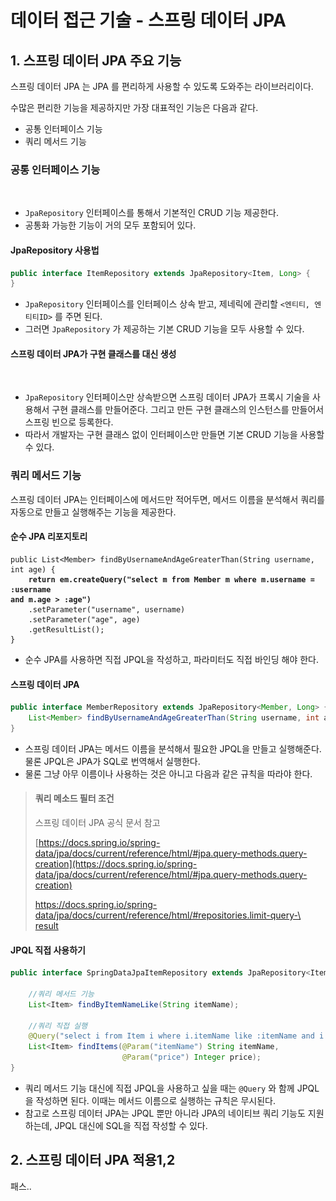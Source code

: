 # 데이터 접근 기술 - 스프링 데이터 JPA

## 1. 스프링 데이터 JPA 주요 기능&#x20;

스프링 데이터 JPA 는 JPA 를 편리하게 사용할 수 있도록 도와주는 라이브러리이다.&#x20;

수많은 편리한 기능을 제공하지만 가장 대표적인 기능은 다음과 같다.&#x20;

* 공통 인터페이스 기능&#x20;
* 쿼리 메서드 기능&#x20;

### 공통 인터페이스 기능&#x20;

<figure><img src="../../../.gitbook/assets/스크린샷 2025-06-25 15.41.29.png" alt="" width="563"><figcaption></figcaption></figure>

* `JpaRepository` 인터페이스를 통해서 기본적인 CRUD 기능 제공한다.
* 공통화 가능한 기능이 거의 모두 포함되어 있다.

#### JpaRepository 사용법

```java
public interface ItemRepository extends JpaRepository<Item, Long> {
}
```

* `JpaRepository` 인터페이스를 인터페이스 상속 받고, 제네릭에 관리할 `<엔티티, 엔티티ID>` 를 주면 된다.
* 그러면 `JpaRepository` 가 제공하는 기본 CRUD 기능을 모두 사용할 수 있다.

#### 스프링 데이터 JPA가 구현 클래스를 대신 생성

<figure><img src="../../../.gitbook/assets/스크린샷 2025-06-25 15.42.48.png" alt="" width="563"><figcaption></figcaption></figure>

* `JpaRepository` 인터페이스만 상속받으면 스프링 데이터 JPA가 프록시 기술을 사용해서 구현 클래스를 만들어준다. 그리고 만든 구현 클래스의 인스턴스를 만들어서 스프링 빈으로 등록한다.
* 따라서 개발자는 구현 클래스 없이 인터페이스만 만들면 기본 CRUD 기능을 사용할 수 있다.

### 쿼리 메서드 기능&#x20;

스프링 데이터 JPA는 인터페이스에 메서드만 적어두면, 메서드 이름을 분석해서 쿼리를 자동으로 만들고 실행해주는 기능을 제공한다.

#### 순수 JPA 리포지토리&#x20;

<pre class="language-java"><code class="lang-java">public List&#x3C;Member> findByUsernameAndAgeGreaterThan(String username, int age) {
<strong>    return em.createQuery("select m from Member m where m.username = :username 
</strong><strong>and m.age > :age")
</strong>    .setParameter("username", username)
    .setParameter("age", age)
    .getResultList();
}
</code></pre>

* 순수 JPA를 사용하면 직접 JPQL을 작성하고, 파라미터도 직접 바인딩 해야 한다.

#### 스프링 데이터 JPA&#x20;

```java
public interface MemberRepository extends JpaRepository<Member, Long> {
    List<Member> findByUsernameAndAgeGreaterThan(String username, int age);
}
```

* 스프링 데이터 JPA는 메서드 이름을 분석해서 필요한 JPQL을 만들고 실행해준다. 물론 JPQL은 JPA가 SQL로 번역해서 실행한다.
* 물론 그냥 아무 이름이나 사용하는 것은 아니고 다음과 같은 규칙을 따라야 한다.

> #### 쿼리 메소드 필터 조건
>
> 스프링 데이터 JPA 공식 문서 참고
>
> [https://docs.spring.io/spring-data/jpa/docs/current/reference/html/#jpa.query-methods.query-creation](https://docs.spring.io/spring-data/jpa/docs/current/reference/html/#jpa.query-methods.query-creation)
>
> [https://docs.spring.io/spring-data/jpa/docs/current/reference/html/#repositories.limit-query-\
> result](https://docs.spring.io/spring-data/jpa/docs/current/reference/html/#repositories.limit-query-result)

#### **JPQL 직접 사용하기**

```java
public interface SpringDataJpaItemRepository extends JpaRepository<Item, Long> {
    
    //쿼리 메서드 기능
    List<Item> findByItemNameLike(String itemName);
    
    //쿼리 직접 실행
    @Query("select i from Item i where i.itemName like :itemName and i.price <= :price")
    List<Item> findItems(@Param("itemName") String itemName, 
                         @Param("price") Integer price);
}
```

* 쿼리 메서드 기능 대신에 직접 JPQL을 사용하고 싶을 때는 `@Query` 와 함께 JPQL을 작성하면 된다. 이때는 메서드 이름으로 실행하는 규칙은 무시된다.
* 참고로 스프링 데이터 JPA는 JPQL 뿐만 아니라 JPA의 네이티브 쿼리 기능도 지원하는데, JPQL 대신에 SQL을 직접 작성할 수 있다.&#x20;

## 2. 스프링 데이터 JPA 적용1,2&#x20;

패스..&#x20;
